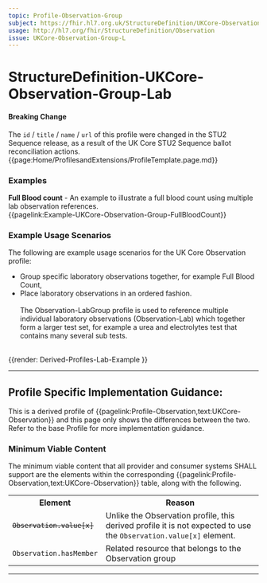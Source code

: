 ```yaml
---
topic: Profile-Observation-Group
subject: https://fhir.hl7.org.uk/StructureDefinition/UKCore-Observation-Group-Lab
usage: http://hl7.org/fhir/StructureDefinition/Observation
issue: UKCore-Observation-Group-L
---
```


# StructureDefinition-UKCore-Observation-Group-Lab

<div markdown="span" class="alert alert-warning" role="alert"><h4><i class="fa fa-warning"></i> Breaking Change</h4>
The <code>id</code> / <code>title</code> / <code>name</code> / <code>url</code> of this profile were changed in the STU2 Sequence release, as a result of the UK Core STU2 Sequence ballot reconciliation actions.
</div>

<nocheck>
{{page:Home/ProfilesandExtensions/ProfileTemplate.page.md}}

<div id="Examples" class="tabcontent">
  <h3>Examples</h3>
<b>Full Blood count</b> - An example to illustrate a full blood count using multiple lab observation references.<br/>
{{pagelink:Example-UKCore-Observation-Group-FullBloodCount}}
</div>
</nocheck>


<div id="ProfileGuidance">

### Example Usage Scenarios ###
The following are example usage scenarios for the UK Core Observation profile:

- Group specific laboratory observations together, for example Full Blood Count,
- Place laboratory observations in an ordered fashion.
<br><br>
The Observation-LabGroup profile is used to reference multiple individual laboratory observations (Observation-Lab) which together form a larger test set, for example a urea and electrolytes test that contains many several sub tests. 
<br><br>

<div id="renderParent" title="Dervied Lab profile structure">
{{render: Derived-Profiles-Lab-Example }}
</div>

<hr class="thickline">

## Profile Specific Implementation Guidance: ##

This is a derived profile of {{pagelink:Profile-Observation,text:UKCore-Observation}} and this page only shows the differences between the two. Refer to the base Profile for more implementation guidance.

<h3>Minimum Viable Content</h3>

The minimum viable content that all provider and consumer systems SHALL support are the elements within the corresponding {{pagelink:Profile-Observation,text:UKCore-Observation}} table, along with the following.

<table class="assets" title="Minimum Viable Content list">
<tr>
<th class="width30">Element</th>
<th class="width70">Reason</th>
</tr>
<tr>
<td><code><s>Observation.value[x]</s></code></td>
<td>Unlike the Observation profile, this derived profile it is not expected to use the <code>Observation.value[x]</code> element.</td>
</tr>
<tr>
<td><code>Observation.hasMember</code></td>
<td>Related resource that belongs to the Observation group</td>
</tr>
</table>
</div>

---
